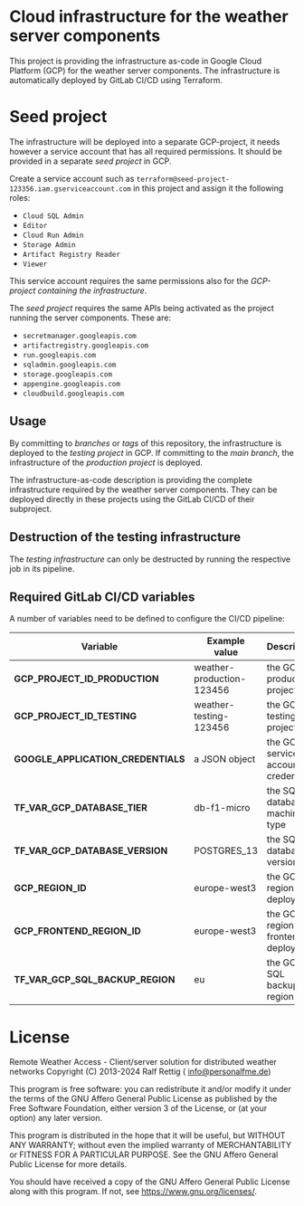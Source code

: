 # Cloud infrastructure for the weather server components

This project is providing the infrastructure as-code in Google Cloud Platform (GCP) for the weather server
components. The infrastructure is automatically deployed by GitLab CI/CD using Terraform.


# Seed project

The infrastructure will be deployed into a separate GCP-project, it needs however a service account that has all
required permissions. It should be provided in a separate *seed project* in GCP.

Create a service account such as `terraform@seed-project-123356.iam.gserviceaccount.com` in this project and assign it
the following roles:

* `Cloud SQL Admin`
* `Editor`
* `Cloud Run Admin`
* `Storage Admin`
* `Artifact Registry Reader`
* `Viewer`

This service account requires the same permissions also for the *GCP-project containing the infrastructure*. 

The *seed project* requires the same APIs being activated as the project running the server components. These are:

* `secretmanager.googleapis.com`
* `artifactregistry.googleapis.com`
* `run.googleapis.com`
* `sqladmin.googleapis.com`
* `storage.googleapis.com`
* `appengine.googleapis.com`
* `cloudbuild.googleapis.com`

## Usage

By committing to *branches* or *tags* of this repository, the infrastructure is deployed to the *testing project* in
GCP. If committing to the *main branch*, the infrastructure of the *production project* is deployed.

The infrastructure-as-code description is providing the complete infrastructure required by the weather server
components. They can be deployed directly in these projects using the GitLab CI/CD of their subproject.

## Destruction of the testing infrastructure

The *testing infrastructure* can only be destructed by running the respective job in its pipeline.

## Required GitLab CI/CD variables

A number of variables need to be defined to configure the CI/CD pipeline:

| Variable                           | Example value             | Description                           |
|------------------------------------|---------------------------|---------------------------------------| 
| **GCP_PROJECT_ID_PRODUCTION**      | weather-production-123456 | the GCP production project ID         |
| **GCP_PROJECT_ID_TESTING**         | weather-testing-123456    | the GCP testing project ID            |
| **GOOGLE_APPLICATION_CREDENTIALS** | a JSON object             | the GCP service account credentials   |
| **TF_VAR_GCP_DATABASE_TIER**       | db-f1-micro               | the SQL database machine type         |
| **TF_VAR_GCP_DATABASE_VERSION**    | POSTGRES_13               | the SQL database version              |
| **GCP_REGION_ID**                  | europe-west3              | the GCP region of deployment          |
| **GCP_FRONTEND_REGION_ID**         | europe-west3              | the GCP region of frontend deployment |
| **TF_VAR_GCP_SQL_BACKUP_REGION**   | eu                        | the GCP SQL backup region             |


# License

Remote Weather Access - Client/server solution for distributed weather networks Copyright (C) 2013-2024 Ralf Rettig (
info@personalfme.de)

This program is free software: you can redistribute it and/or modify it under the terms of the GNU Affero General Public
License as published by the Free Software Foundation, either version 3 of the License, or (at your option) any later
version.

This program is distributed in the hope that it will be useful, but WITHOUT ANY WARRANTY; without even the implied
warranty of MERCHANTABILITY or FITNESS FOR A PARTICULAR PURPOSE. See the GNU Affero General Public License for more
details.

You should have received a copy of the GNU Affero General Public License along with this program. If not,
see <https://www.gnu.org/licenses/>.
